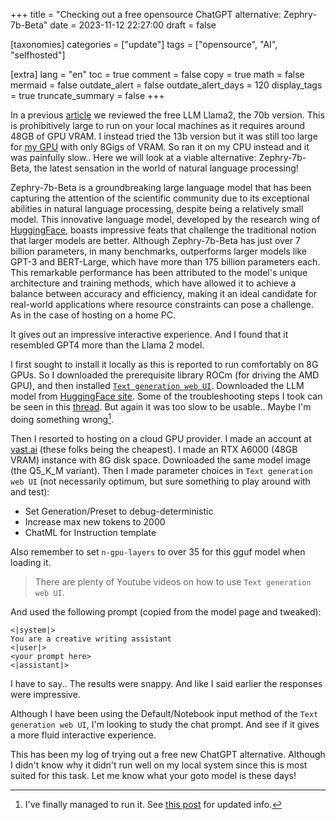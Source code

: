 +++
title = "Checking out a free opensource ChatGPT alternative: Zephry-7b-Beta"
date = 2023-11-12 22:27:00
draft = false

[taxonomies]
categories = ["update"]
tags = ["opensource", "AI", "selfhosted"]

[extra]
lang = "en"
toc = true
comment = false
copy = true
math = false
mermaid = false
outdate_alert = false
outdate_alert_days = 120
display_tags = true
truncate_summary = false
+++

In a previous [article](@/blog/llama.md) we reviewed the free LLM Llama2, the 70b version. This is prohibitively large to run on your local machines as it requires around 48GB of GPU VRAM. I instead tried the 13b version but it was still too large for [my GPU](@/blog/x99_motherboards.md) with only 8Gigs of VRAM. So ran it on my CPU instead and it was painfully slow.. Here we will look at a viable alternative: Zephry-7b-Beta, the latest sensation in the world of natural language processing!

Zephry-7b-Beta is a groundbreaking large language model that has been capturing the attention of the scientific community due to its exceptional abilities in natural language processing, despite being a relatively small model. This innovative language model, developed by the research wing of [HuggingFace](https://huggingface.co/), boasts impressive feats that challenge the traditional notion that larger models are better. Although Zephry-7b-Beta has just over 7 billion parameters, in many benchmarks, outperforms larger models like GPT-3 and BERT-Large, which have more than 175 billion parameters each. This remarkable performance has been attributed to the model's unique architecture and training methods, which have allowed it to achieve a balance between accuracy and efficiency, making it an ideal candidate for real-world applications where resource constraints can pose a challenge. As in the case of hosting on a home PC.

It gives out an impressive interactive experience. And I found that it resembled GPT4 more than the Llama 2 model.

I first sought to install it locally as this is reported to run comfortably on 8G GPUs. So I downloaded the prerequisite library ROCm (for driving the AMD GPU), and then installed [`Text generation web UI`](https://github.com/oobabooga/text-generation-webui). Downloaded the LLM model from [HuggingFace site](https://huggingface.co/TheBloke/zephyr-7B-beta-GGUF). Some of the troubleshooting steps I took can be seen in this [thread](https://github.com/oobabooga/text-generation-webui/issues/4558). But again it was too slow to be usable.. Maybe I'm doing something wrong[^1].

Then I resorted to hosting on a cloud GPU provider. I made an account at [vast.ai](https://vast.ai/) (these folks being the cheapest). I made an RTX A6000 (48GB VRAM) instance with 8G disk space. Downloaded the same model image (the Q5_K_M variant). Then I made parameter choices in `Text generation web UI` (not necessarily optimum, but sure something to play around with and test):

- Set Generation/Preset to debug-deterministic
- Increase max new tokens to 2000
- ChatML for Instruction template

Also remember to set `n-gpu-layers` to over 35 for this gguf model when loading it.

>There are plenty of Youtube videos on how to use `Text generation web UI`.


And used the following prompt (copied from the model page and tweaked):

```
<|system|>
You are a creative writing assistant
<|user|>
<your prompt here>
<|assistant|>
```

I have to say.. The results were snappy. And like I said earlier the responses were impressive.


Although I have been using the Default/Notebook input method of the `Text generation web UI`, I'm looking to study the chat prompt. And see if it gives a more fluid interactive experience.

This has been my log of trying out a free new ChatGPT alternative. Although I didn't know why it didn't run well on my local system since this is most suited for this task. Let me know what your goto model is these days!

[^1]: I've finally managed to run it. See [this post](@/blog/llama-howto.md) for updated info.

